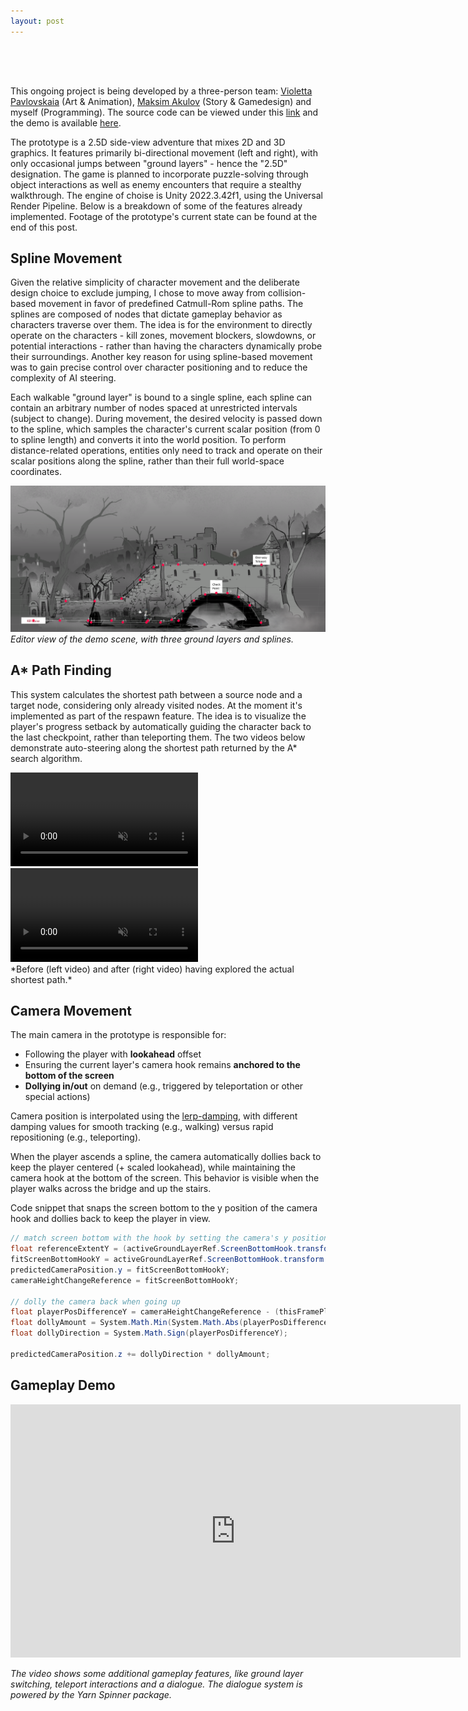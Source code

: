 ```yaml
---
layout: post
---
```


<div style="height: 50px;"></div>

This ongoing project is being developed by a three-person team: [Violetta Pavlovskaia](https://www.artstation.com/puba) (Art & Animation), [Maksim Akulov](https://www.artstation.com/akulov) (Story & Gamedesign) and myself (Programming). The source code can be viewed under this [link](https://github.com/kamilashi/ghosts_never_talk/tree/prototype) and the demo is available [here](https://github.com/kamilashi/ghosts_never_talk/tree/build). <!-- The demo is available under [this link]() by launching the  --> 

The prototype is a 2.5D side-view adventure that mixes 2D and 3D graphics. It features primarily bi-directional movement (left and right), with only occasional jumps between "ground layers" - hence the "2.5D" designation. The game is planned to incorporate puzzle-solving through object interactions as well as enemy encounters that require a stealthy walkthrough. The engine of choise is Unity 2022.3.42f1, using the Universal Render Pipeline. Below is a breakdown of some of the features already implemented. Footage of the prototype's current state can be found at the end of this post.

## Spline Movement

Given the relative simplicity of character movement and the deliberate design choice to exclude jumping, I chose to move away from collision-based movement in favor of predefined Catmull-Rom spline paths. The splines are composed of nodes that dictate gameplay behavior as characters traverse over them. The idea is for the environment to directly operate on the characters - kill zones, movement blockers, slowdowns, or potential interactions - rather than having the characters dynamically probe their surroundings. Another key reason for using spline-based movement was to gain precise control over character positioning and to reduce the complexity of AI steering.

Each walkable "ground layer" is bound to a single spline, each spline can contain an arbitrary number of nodes spaced at unrestricted intervals (subject to change). During movement, the desired velocity is passed down to the spline, which samples the character's current scalar position (from 0 to spline length) and converts it into the world position. <!-- This world position is then returned to the Movement System and applied to the character. --> To perform distance-related operations, entities only need to track and operate on their scalar positions along the spline, rather than their full world-space coordinates.

![Alt text](/assets/images/ghosts/editorscene2.png)
*Editor view of the demo scene, with three ground layers and splines. <!--from 0 (closest) to 2 (farthest).-->*

<!-- <details>
<summary>Code snippet that samples the current position on the spline, as well as some other gampley-specific info.</summary>
	{% include gnt_spline_movement_code.html %}
</details> -->

## A* Path Finding

This system calculates the shortest path between a source node and a target node, considering only already visited nodes. At the moment it's implemented as part of the respawn feature. The idea is to visualize the player's progress setback by automatically guiding the character back to the last checkpoint, rather than teleporting them. The two videos below demonstrate auto-steering along the shortest path returned by the A* search algorithm.

<div class="video-row vid-2" >
	<video autoplay muted loop playsinline preload="metadata">
	  <source src="/assets/videos/pathfinding_unexplored_f.mp4?v=1" type="video/mp4">
	  Could not load the video
	</video >
	<video autoplay muted loop playsinline preload="metadata">
	  <source src="/assets/videos/pathfinding_explored_f.mp4?v=1" type="video/mp4">
	  Could not load the video
	</video >
</div >
*Before (left video) and after (right video) having explored the actual shortest path.*

## Camera Movement

The main camera in the prototype is responsible for:

- Following the player with **lookahead** offset
- Ensuring the current layer's camera hook remains **anchored to the bottom of the screen**
- **Dollying in/out** on demand (e.g., triggered by teleportation or other special actions)

Camera position is interpolated using the [lerp-damping](https://www.rorydriscoll.com/2016/03/07/frame-rate-independent-damping-using-lerp/), with different damping values for smooth tracking (e.g., walking) versus rapid repositioning (e.g., teleporting).

When the player ascends a spline, the camera automatically dollies back to keep the player centered (+ scaled lookahead), while maintaining the camera hook at the bottom of the screen. This behavior is visible when the player walks across the bridge and up the stairs.

<!-- <details>
<summary>Camera update code</summary>
	{% include gnt_camera_movement_code.html %}
</details> -->

Code snippet that snaps the screen bottom to the y position of the camera hook and dollies back to keep the player in view.

``` csharp
// match screen bottom with the hook by setting the camera's y position
float referenceExtentY = (activeGroundLayerRef.ScreenBottomHook.transform.position.z - transform.position.z) * (float)System.Math.Tan(mainCamera.fieldOfView * 0.5 * (System.Math.PI / 180.0));
fitScreenBottomHookY = activeGroundLayerRef.ScreenBottomHook.transform.position.y + referenceExtentY;
predictedCameraPosition.y = fitScreenBottomHookY;
cameraHeightChangeReference = fitScreenBottomHookY;

// dolly the camera back when going up 
float playerPosDifferenceY = cameraHeightChangeReference - (thisFramePlayerPosition.y + cameraHeightChangeThreshold);
float dollyAmount = System.Math.Min(System.Math.Abs(playerPosDifferenceY), maxDollyAmount);
float dollyDirection = System.Math.Sign(playerPosDifferenceY);

predictedCameraPosition.z += dollyDirection * dollyAmount;
```

## Gameplay Demo

<!-- <video width="720px" controls muted loop playsinline preload="metadata">
    <source src="/assets/videos/gnt_f.mp4?v=4" type="video/mp4">
	Could not load the video
</video > -->
<!-- autoplay; -->

<!-- <div style="padding:56.25% 0 0 0;position:relative;"><iframe src="https://player.vimeo.com/video/1085071250?h=ec64e917bb&amp;badge=0&amp;autopause=0&amp;player_id=0&amp;app_id=58479" frameborder="0" allow="autoplay; fullscreen; picture-in-picture; clipboard-write; encrypted-media" style="position:absolute;top:0;left:0;width:100%;height:100%;" title="Ghosts Never Talk Demo"></iframe></div><script src="https://player.vimeo.com/api/player.js"></script> -->

<iframe src="https://player.vimeo.com/video/1085071250?h=ec64e917bb&amp;badge=0&amp;autopause=0&amp;player_id=0&amp;app_id=58479" width="720" height="405" frameborder="0" allow=" fullscreen; picture-in-picture" allowfullscreen></iframe> 

*The video shows some additional gameplay features, like ground layer switching, teleport interactions and a dialogue. The dialogue system is powered by the Yarn Spinner package.*

